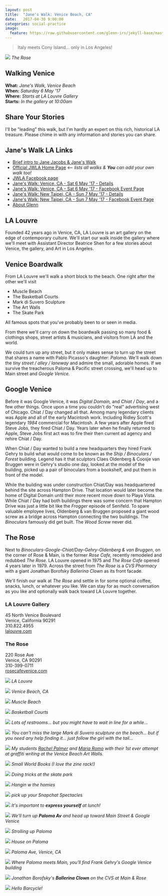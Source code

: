 ```yaml
---
layout: post
title:  "Jane's Walk: Venice Beach, CA"
date:   2017-04-30 9:00:00
categories: social-practice
image:
  feature: https://raw.githubusercontent.com/glenn-irs/jekyll-base/master/_images/venice/Jane-Venice-015.JPG
---
```


>  Italy meets Cony Island… only in Los Angeles!

![](https://raw.githubusercontent.com/glenn-irs/jekyll-base/master/_images/venice/Jane-Venice-019.JPG)
*The Rose*

## Walking Venice
**What:** *Jane's Walk, Venice Beach*     
**When:** *Saturday 6 May '17*    
**Where:** *Starts at LA Louvre Gallery*    
**Starts:** *In the gallery at 10:00am*   

## Share Your Stories

I'll be "leading" this walk, but I'm hardly an expert on this rich, historical LA treasure. Please chime in with any information and stories you can share.

## Jane's Walk LA Links

- [Brief intro to Jane Jacobs & Jane's Walk](http://agentof.ch/aos/janes-walk-los-angeles-2017/)
- [Official JWLA Home Page](http://janeswalk.org/united-states/los-angeles/) <-- *lists all walks & **You** can add your own walk too!*
- [JWLA Facebook page](https://www.facebook.com/janeswalkla/)
- [Jane's Walk: Venice, CA - Sat 6 May '17 - Details](http://jekyll.zucman.com/social-practice/2017/04/30/janeswalk-venice.html)
- [Jane's Walk: Venice, CA - Sat 6 May '17 - Facebook Event Page](https://www.facebook.com/events/780295735512234/)
- [Jane's Walk: New Taipei, CA - Sun 7 May '17 - Details](http://jekyll.zucman.com/social-practice/2017/04/23/janeswalk-new-taipei.html)
- [Jane's Walk: New Taipei, CA - Sun 7 May '17 - Facebook Event Page](https://www.facebook.com/events/481980225466551/)
- [About Glenn](http://glenn.zucman.com)



## LA Louvre 

Founded 42 years ago in Venice, CA, LA Louvre is an art gallery on the edge of contemporary culture. We'll start our walk inside the gallery where we'll meet with Assistant Director Beatrice Shen for a few stories about Venice, the gallery, and Art in Los Angeles.

## Venice Boardwalk

From LA Louvre we'll walk a short block to the beach. One right after the other we'll visit

* Muscle Beach
* The Basketball Courts
* Mark di Suvero Sculpture
* The Art Walls
* The Skate Park

All famous spots that you've probably been to or seen in media.

From there we'll carry on down the boardwalk passing so many food  & clothings shops, street artists & musicians, and visitors from LA and the world.

We could turn up any street, but it only makes sense to turn up the street that shares a name with Pablo Picasso's daughter: *Paloma.* We'll walk down the *tiny street / alley / laneway* and admire the small, adorable homes. If we survive the treacherous Paloma & Pacific street crossing, we'll head up to Main street and *Google Venice.*

## Google Venice

Before it was Google Venice, it was *Digital Domain,* and *Chiat / Day*, and a few other things. Once upon a time you couldn't do "real" advertising west of Chicago. Chiat / Day changed all that. Among many legendary clients was Apple and all of the early Macintosh work. Including Ridley Scott's legendary *1984* commercial for Macintosh. A few years after Apple fired Steve Jobs, they fired Chiat / Day. Years later when he finally returned to Apple, Steve Jobs first act was to fire their then current ad agency and rehire Chiat / Day.

When Chiat / Day wanted to build a new headquarters they hired Frank Gehry to build what would come to be known as the *Ship / Binoculars / Forest* building. Legend has it that sculptors Claes Oldenberg & Coosje van Bruggen were in Gehry's studio one day, looked at the model of the building, picked up a pair of binoculars from a bookshelf, and put them in front of the model.

While the building was under construction Chiat/Day was headquartered behind the site across Hampton Drive. That location would later become the home of Digital Domain until their more recent move down to Playa Vista. While Chiat / Day had both buildings there was some concern that Hampton Drive was just a little bit like the *Frogger* episode of Senifeld. To spare valuable employee lives, Oldenberg & van Bruggen proposed a giant wood screw as a bridge across Hampton connecting the two buildings. The *Binoculars* famously did get built. The *Wood Screw* never did.

## The Rose

Next to *Binoculars-Google-Chiat/Day-Gehry-Oldenberg & van Bruggen*, on the corner of Rose & Main, is the former *Rose Cafe,* recently remodeled and redubbed *The Rose.* LA Louvre opened in 1975 and *The Rose Cafe* opened 4 years later in 1979. Across the street from *The Rose* is a *CVS Pharmacy* with a giant Jonathan Borofsky *Ballerina Clown* as its front facade. 

We'll finish our walk at *The Rose* and settle in for some optional coffee, snacks, lunch, or whatever you like. We can stay for as much conversation as you like and optionally walk back toward LA Louvre together.



### LA Louvre Gallery
45 North Venice Boulevard  
Venice, California 90291  
310.822.4955  
[lalouvre.com](http://www.lalouver.com/)

### The Rose
220 Rose Ave  
Venice, CA 90291  
310-399-0711  
[rosecafevenice.com](http://rosecafevenice.com/)



![](https://raw.githubusercontent.com/glenn-irs/jekyll-base/master/_images/venice/Jane-Venice-001.JPG)
*LA Louvre*

![](https://raw.githubusercontent.com/glenn-irs/jekyll-base/master/_images/venice/Jane-Venice-002.JPG)
*Venice Beach, CA*

![](https://raw.githubusercontent.com/glenn-irs/jekyll-base/master/_images/venice/Jane-Venice-003.JPG)
*Muscle Beach*

![](https://raw.githubusercontent.com/glenn-irs/jekyll-base/master/_images/venice/Jane-Venice-004.JPG)
*Basketball Courts*

![](https://raw.githubusercontent.com/glenn-irs/jekyll-base/master/_images/venice/Jane-Venice-005.JPG)
*Lots of restrooms... but you might have to wait in line for a while...*

![](https://raw.githubusercontent.com/glenn-irs/jekyll-base/master/_images/venice/Jane-Venice-006.JPG)
*You can't miss the large Mark di Suvero sculpture on the beach... but if you need any help finding it... just follow the girl with the tail...*

![](https://raw.githubusercontent.com/glenn-irs/jekyll-base/master/_images/venice/Jane-Venice-011.JPG)
*My students [Rachel Palmer](https://rachelpalmerart.wordpress.com/2017/03/25/wk-9-art-experience-graffiti-painting/) and [Maria Romo](https://marijoseromo.wordpress.com/2017/03/26/week-9-art-experience-grafitti-writing/) with their 1st ever attempt at graffiti writing at the Venice Beach Art Walls.*

![](https://raw.githubusercontent.com/glenn-irs/jekyll-base/master/_images/venice/Jane-Venice-007.JPG)
*Small World Books (I love the zine rack!)*

![](https://raw.githubusercontent.com/glenn-irs/jekyll-base/master/_images/venice/Jane-Venice-012.JPG)
*Doing tricks at the skate park*

![](https://raw.githubusercontent.com/glenn-irs/jekyll-base/master/_images/venice/Jane-Venice-008.JPG)
*Hangin w the homies*

![](https://raw.githubusercontent.com/glenn-irs/jekyll-base/master/_images/venice/Jane-Venice-009.JPG)
*pick up your Snapchat Spectacles*

![](https://raw.githubusercontent.com/glenn-irs/jekyll-base/master/_images/venice/Jane-Venice-010.JPG)
*It's important to **express yourself** at lunch!*




![](https://raw.githubusercontent.com/glenn-irs/jekyll-base/master/_images/venice/Jane-Venice-013.JPG)
*We'll turn up **Paloma Av** and head up toward Main Street & Google Venice*

![](https://raw.githubusercontent.com/glenn-irs/jekyll-base/master/_images/venice/Jane-Venice-014.JPG)
*Strolling up Paloma*

![](https://raw.githubusercontent.com/glenn-irs/jekyll-base/master/_images/venice/Jane-Venice-015.JPG)
*House on Paloma*

![](https://raw.githubusercontent.com/glenn-irs/jekyll-base/master/_images/venice/Jane-Venice-016.JPG)
*Paloma Ave, Venice, CA*

![](https://raw.githubusercontent.com/glenn-irs/jekyll-base/master/_images/venice/Jane-Venice-017.JPG)
*Where Paloma meets Main, you'll find Frank Gehry's Google Venice building*

![](https://raw.githubusercontent.com/glenn-irs/jekyll-base/master/_images/venice/Jane-Venice-018.JPG)
*Jonathan Borofsky's **Ballerina Clown** on the CVS at Main & Rose*



![](https://raw.githubusercontent.com/glenn-irs/jekyll-base/master/_images/venice/Jane-Venice-020.JPG)
*Hello Barcycle!*
